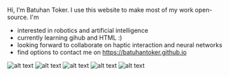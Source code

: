 Hi, I’m Batuhan Toker. I use this website to make most of my work open-source. I'm
- interested in robotics and artificial intelligence
- currently learning gihub and HTML :)
- looking forward to collaborate on haptic interaction and neural networks
- find options to contact me on https://batuhantoker.github.io 

![alt text](https://github-readme-stats.vercel.app/api/top-langs/?username=batuhantoker)
![alt text](https://github-readme-streak-stats.herokuapp.com/?user=batuhantoker)
![alt text](https://github-profile-trophy.vercel.app/?username=batuhantoker) 
![alt text](https://github-readme-stats.vercel.app/api?username=batuhantoker)
![alt text](https://github-profile-summary-cards.vercel.app/api/cards/profile-details?username=batuhantoker&theme=vue)
<!---
tokerbatuhan/tokerbatuhan is a ✨ special ✨ repository because its `README.md` (this file) appears on your GitHub profile.
You can click the Preview link to take a look at your changes.
--->
